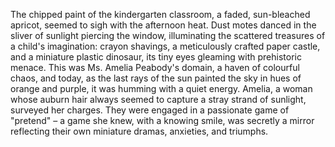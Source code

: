 The chipped paint of the kindergarten classroom, a faded, sun-bleached apricot, seemed to sigh with the afternoon heat.  Dust motes danced in the sliver of sunlight piercing the window, illuminating the scattered treasures of a child's imagination:  crayon shavings, a meticulously crafted paper castle, and a miniature plastic dinosaur, its tiny eyes gleaming with prehistoric menace.  This was Ms. Amelia Peabody's domain, a haven of colourful chaos, and today, as the last rays of the sun painted the sky in hues of orange and purple, it was humming with a quiet energy.  Amelia, a woman whose auburn hair always seemed to capture a stray strand of sunlight, surveyed her charges.  They were engaged in a passionate game of "pretend" – a game she knew, with a knowing smile, was secretly a mirror reflecting their own miniature dramas, anxieties, and triumphs.
